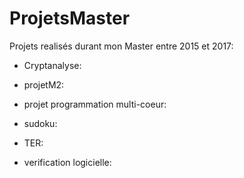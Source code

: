 # ProjetsMaster

Projets realisés durant mon Master entre 2015 et 2017:

- Cryptanalyse: 

- projetM2:

- projet programmation multi-coeur:

- sudoku:

- TER:

- verification logicielle:
